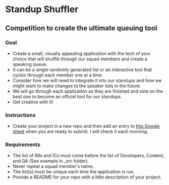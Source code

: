 # Standup Shuffler
## Competition to create the ultimate queuing tool

### Goal
- Create a small, visually appealing application with the tech of your choice that will shuffle through our squad members and create a speaking queue. 
- It can be a single randomly generated list or an interactive tool that cycles through each member one at a time.
- Consider how we will need to integrate it into our standups and how we might want to make changes to the speaker lists in the future. 
- We will go through each application as they are finished and vote on the best one to become an official tool for our standups.
- Get creative with it!

### Instructions
- Create your project in a new repo and then add an entry to [this Google sheet](https://docs.google.com/spreadsheets/d/1M9IfYcLvBnBilfIAnkj0p_OiVk7aYQP1_cawptkw188/edit#gid=0) when you are ready to submit. I will check it each morning.

### Requirements
- The list of IMs and ICs must come before the list of Developers, Content, and QA (See example in _src folder). 
- Never repeat a squad member's name.
- The list(s) must be unique each time the application is run.
- Provide a README for your repo with a little description of your project. 